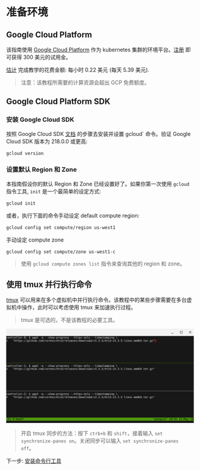 # 准备环境

## Google Cloud Platform

该指南使用 [Google Cloud Platform](https://cloud.google.com/) 作为 kubernetes 集群的环境平台。[注册](https://cloud.google.com/free/) 即可获得 300 美元的试用金。

[估计](https://cloud.google.com/products/calculator/#id=78df6ced-9c50-48f8-a670-bc5003f2ddaa) 完成教学的花费金额: 每小时 0.22 美元 (每天 5.39 美元).

> 注意：该教程所需要的计算资源会超出 GCP 免费额度。

## Google Cloud Platform SDK

### 安装 Google Cloud SDK

按照 Google Cloud SDK [文档](https://cloud.google.com/sdk/) 的步骤去安装并设置 gcloud` 命令。验证 Google Cloud SDK 版本为 218.0.0 或更高:


```sh
gcloud version
```

### 设置默认 Region 和 Zone

本指南假设你的默认 Region 和 Zone 已经设置好了。如果你第一次使用 `gcloud` 指令工具, `init` 是一个最简单的设定方式:

```sh
gcloud init
```

或者，执行下面的命令手动设定 default compute region:

```sh
gcloud config set compute/region us-west1
```

手动设定 compute zone

```sh
gcloud config set compute/zone us-west1-c
```

> 使用 `gcloud compute zones list` 指令来查询其他的 region 和 zone。

## 使用 tmux 并行执行命令

[tmux](https://github.com/tmux/tmux/wiki) 可以用来在多个虚拟机中并行执行命令。该教程中的某些步骤需要在多台虚拟机中操作，此时可以考虑使用 tmux 来加速执行过程。

> tmux 是可选的，不是该教程的必要工具。

![](images/tmux-screenshot.png)

> 开启 tmux 同步的方法：按下 `ctrb+b` 和 `shift`，接着输入 `set synchronize-panes on`。关闭同步可以输入 `set synchronize-panes off`。

下一步: [安装命令行工具](02-client-tools.md)
